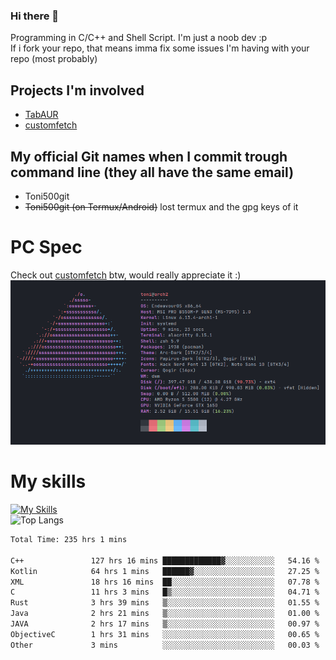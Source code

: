 ### Hi there 👋

Programming in C/C++ and Shell Script. I'm just a noob dev :p\
If i fork your repo, that means imma fix some issues I'm having with your repo (most probably)

## Projects I'm involved
 - [TabAUR](https://github.com/BurntRanch/TabAUR)
 - [customfetch](https://github.com/Toni500github/customfetch)

## My official Git names when I commit trough command line (they all have the same email)
* Toni500git
* ~~Toni500git (on Termux/Android)~~ lost termux and the gpg keys of it

# PC Spec
Check out [customfetch](https://github.com/Toni500github/customfetch) btw, would really appreciate it :)
![screenshot.png](https://github.com/Toni500github/customfetch/raw/main/screenshot.png)

# My skills
[![My Skills](https://skillicons.dev/icons?i=cpp,bash,androidstudio,arch,linux&theme=light)](https://skillicons.dev)\
![Top Langs](https://github-readme-stats.vercel.app/api/top-langs/?username=Toni500github&layout=compact)

<!--START_SECTION:waka-->

```txt
Total Time: 235 hrs 1 mins

C++               127 hrs 16 mins █████████████▓░░░░░░░░░░░   54.16 %
Kotlin            64 hrs 1 mins   ██████▓░░░░░░░░░░░░░░░░░░   27.25 %
XML               18 hrs 16 mins  ██░░░░░░░░░░░░░░░░░░░░░░░   07.78 %
C                 11 hrs 3 mins   █▒░░░░░░░░░░░░░░░░░░░░░░░   04.71 %
Rust              3 hrs 39 mins   ▒░░░░░░░░░░░░░░░░░░░░░░░░   01.55 %
Java              2 hrs 21 mins   ▒░░░░░░░░░░░░░░░░░░░░░░░░   01.00 %
JAVA              2 hrs 17 mins   ▒░░░░░░░░░░░░░░░░░░░░░░░░   00.97 %
ObjectiveC        1 hrs 31 mins   ░░░░░░░░░░░░░░░░░░░░░░░░░   00.65 %
Other             3 mins          ░░░░░░░░░░░░░░░░░░░░░░░░░   00.03 %
```

<!--END_SECTION:waka-->
